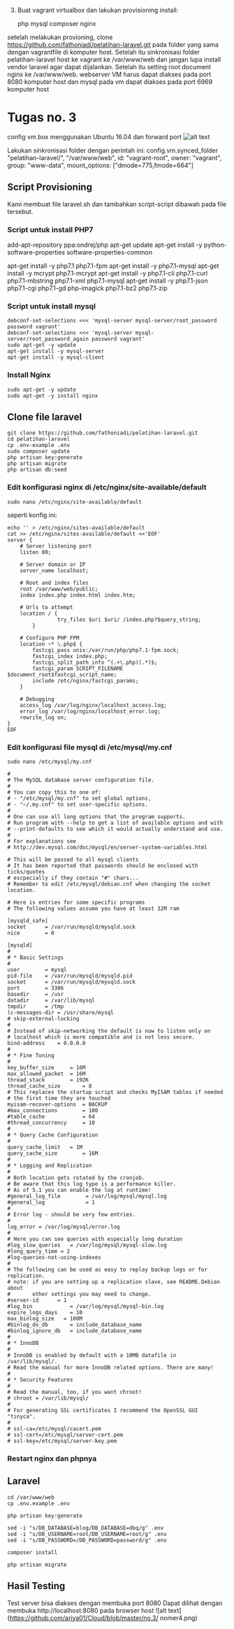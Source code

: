 3. Buat vagrant virtualbox dan lakukan provisioning install:

    php
    mysql
    composer
    nginx

setelah melakukan provioning, clone https://github.com/fathoniadi/pelatihan-laravel.git pada folder yang sama dengan vagrantfile di komputer host. Setelah itu sinkronisasi folder pelatihan-laravel host ke vagrant ke /var/www/web dan jangan lupa install vendor laravel agar dapat dijalankan. Setelah itu setting root document nginx ke /var/www/web. webserver VM harus dapat diakses pada port 8080 komputer host dan mysql pada vm dapat diakses pada port 6969 komputer host

# Tugas no. 3
config vm.box menggunakan Ubuntu 16.04
dan forward port
![alt text](https://github.com/ariya01/Cloud/blob/master/no.3/nomer41.png)

Lakukan sinkronisasi folder
dengan perintah ini:
config.vm.synced_folder "pelatihan-laravel/", "/var/www/web", id: "vagrant-root",
    owner: "vagrant",
    group: "www-data",
    mount_options: ["dmode=775,fmode=664"]


## Script Provisioning
Kami membuat file laravel.sh dan tambahkan script-script dibawah pada file tersebut.

### Script untuk install PHP7
add-apt-repository ppa:ondrej/php
apt-get update
apt-get install -y python-software-properties software-properties-common

apt-get install -y php7.1 php7.1-fpm
apt-get install -y php7.1-mysql
apt-get install -y mcrypt php7.1-mcrypt
apt-get install -y php7.1-cli php7.1-curl php7.1-mbstring php7.1-xml php7.1-mysql
apt-get install -y php7.1-json php7.1-cgi php7.1-gd php-imagick php7.1-bz2 php7.1-zip

### Script untuk install mysql
```
debconf-set-selections <<< 'mysql-server mysql-server/root_password password vagrant'
debconf-set-selections <<< 'mysql-server mysql-server/root_password_again password vagrant'
sudo apt-get -y update
apt-get install -y mysql-server
apt-get install -y mysql-client
```

### Install Nginx
```
sudo apt-get -y update
sudo apt-get -y install nginx
```
## Clone file laravel
```
git clone https://github.com/fathoniadi/pelatihan-laravel.git
cd pelatihan-laravel
cp .env-example .env
sudo composer update
php artisan key:generate
php artisan migrate
php artisan db:seed
```

### Edit konfigurasi nginx di /etc/nginx/site-available/default
```
sudo nano /etc/nginx/site-available/default
```
seperti konfig ini:
```
echo '' > /etc/nginx/sites-available/default
cat >> /etc/nginx/sites-available/default <<'EOF'
server {
	# Server listening port
	listen 80;

	# Server domain or IP
	server_name localhost;

	# Root and index files
	root /var/www/web/public;
	index index.php index.html index.htm;	

	# Urls to attempt
	location / {
                try_files $uri $uri/ /index.php?$query_string;
        }

	# Configure PHP FPM
	location ~* \.php$ {
		fastcgi_pass unix:/var/run/php/php7.1-fpm.sock;
		fastcgi_index index.php;
		fastcgi_split_path_info ^(.+\.php)(.*)$;
		fastcgi_param SCRIPT_FILENAME $document_root$fastcgi_script_name;
		include /etc/nginx/fastcgi_params;
	}

	# Debugging
	access_log /var/log/nginx/localhost_access.log;
	error_log /var/log/nginx/localhost_error.log;
	rewrite_log on;
}
EOF

```

### Edit konfigurasi file mysql di /etc/mysql/my.cnf
```
sudo nano /etc/mysql/my.cnf
```
```
#
# The MySQL database server configuration file.
#
# You can copy this to one of:
# - "/etc/mysql/my.cnf" to set global options,
# - "~/.my.cnf" to set user-specific options.
# 
# One can use all long options that the program supports.
# Run program with --help to get a list of available options and with
# --print-defaults to see which it would actually understand and use.
#
# For explanations see
# http://dev.mysql.com/doc/mysql/en/server-system-variables.html

# This will be passed to all mysql clients
# It has been reported that passwords should be enclosed with ticks/quotes
# escpecially if they contain "#" chars...
# Remember to edit /etc/mysql/debian.cnf when changing the socket location.

# Here is entries for some specific programs
# The following values assume you have at least 32M ram

[mysqld_safe]
socket		= /var/run/mysqld/mysqld.sock
nice		= 0

[mysqld]
#
# * Basic Settings
#
user		= mysql
pid-file	= /var/run/mysqld/mysqld.pid
socket		= /var/run/mysqld/mysqld.sock
port		= 3306
basedir		= /usr
datadir		= /var/lib/mysql
tmpdir		= /tmp
lc-messages-dir	= /usr/share/mysql
# skip-external-locking
#
# Instead of skip-networking the default is now to listen only on
# localhost which is more compatible and is not less secure.
bind-address	= 0.0.0.0
#
# * Fine Tuning
#
key_buffer_size		= 16M
max_allowed_packet	= 16M
thread_stack		= 192K
thread_cache_size       = 8
# This replaces the startup script and checks MyISAM tables if needed
# the first time they are touched
myisam-recover-options  = BACKUP
#max_connections        = 100
#table_cache            = 64
#thread_concurrency     = 10
#
# * Query Cache Configuration
#
query_cache_limit	= 1M
query_cache_size        = 16M
#
# * Logging and Replication
#
# Both location gets rotated by the cronjob.
# Be aware that this log type is a performance killer.
# As of 5.1 you can enable the log at runtime!
#general_log_file        = /var/log/mysql/mysql.log
#general_log             = 1
#
# Error log - should be very few entries.
#
log_error = /var/log/mysql/error.log
#
# Here you can see queries with especially long duration
#log_slow_queries	= /var/log/mysql/mysql-slow.log
#long_query_time = 2
#log-queries-not-using-indexes
#
# The following can be used as easy to replay backup logs or for replication.
# note: if you are setting up a replication slave, see README.Debian about
#       other settings you may need to change.
#server-id		= 1
#log_bin			= /var/log/mysql/mysql-bin.log
expire_logs_days	= 10
max_binlog_size   = 100M
#binlog_do_db		= include_database_name
#binlog_ignore_db	= include_database_name
#
# * InnoDB
#
# InnoDB is enabled by default with a 10MB datafile in /var/lib/mysql/.
# Read the manual for more InnoDB related options. There are many!
#
# * Security Features
#
# Read the manual, too, if you want chroot!
# chroot = /var/lib/mysql/
#
# For generating SSL certificates I recommend the OpenSSL GUI "tinyca".
#
# ssl-ca=/etc/mysql/cacert.pem
# ssl-cert=/etc/mysql/server-cert.pem
# ssl-key=/etc/mysql/server-key.pem
```

### Restart nginx dan phpnya

## Laravel

```
cd /var/www/web
cp .env.example .env

php artisan key:generate

sed -i "s/DB_DATABASE=blog/DB_DATABASE=dbq/g" .env
sed -i "s/DB_USERNAME=root/DB_USERNAME=root/g" .env
sed -i "s/DB_PASSWORD=/DB_PASSWORD=password/g" .env

composer install

php artisan migrate

```

## Hasil Testing

Test server bisa diakses dengan membuka port 8080 
Dapat dilihat dengan membuka http://localhost:8080 pada browser host
![alt text](https://github.com/ariya01/Cloud/blob/master/no.3/ 	nomer4.png)





